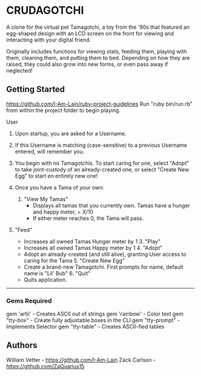# CRUDAGOTCHI

A clone for the virtual pet Tamagotchi, a toy from the '90s that featured an egg-shaped design with an LCD 
screen on the front for viewing and interacting with your digital friend. 

Originally includes functions for viewing stats, feeding them, playing with them, cleaning them, and putting them to bed. Depending on how they are raised, they could also grow into new forms, or even pass away if neglected!

## Getting Started
https://github.com/I-Am-Lain/ruby-project-guidelines
Run "ruby bin/run.rb" from within the project folder to begin playing.

User 
1. Upon startup, you are asked for a Username. 
2. If this Username is matching (case-sensitive) to a previous Username entered, will remember you.

3. You begin with no Tamagotchis. To start caring for one, select "Adopt" to take joint-custody of an 
already-created one, or select "Create New Egg" to start en entirely new one!

4. Once you have a Tama of your own:

	1. "View My Tamas"
		- Displays all tamas that you currently own. Tamas have a hunger and happy meter, = X/10
		- If either meter reaches 0, the Tama will pass.
  2. "Feed"
		- Increases all owned Tamas Hunger meter by 1
	3. "Play"
		- Increases all owned Tamas Happy meter by 1
	4. "Adopt"
		- Adopt an already-created (and still alive), granting User access to caring for the Tama
	5. "Create New Egg"
		- Create a brand-new Tamagotchi. First prompts for name, default name is "Lil' Bub"
	6. "Quit"
		- Quits application.
    
---
### Gems Required
gem 'artii' - Creates ASCII out of strings
gem 'rainbow' - Color text
gem "tty-box" - Create fully adjustable boxes in the CLI
gem "tty-prompt" - Implements Selector
gem "tty-table" - Creates ASCII-fied tables

Authors
-------
William Vetter - https://github.com/I-Am-Lain
Zack Carlson - https://github.com/ZaQuarius15